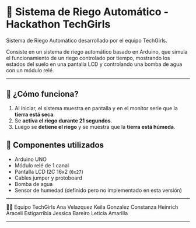 # 🌱 Sistema de Riego Automático - Hackathon TechGirls
Sistema de Riego Automático desarrollado por el equipo TechGirls.

Consiste en un sistema de riego automático basado en Arduino, que simula el funcionamiento de un riego controlado por tiempo, mostrando los estados del suelo en una pantalla LCD y controlando una bomba de agua con un módulo relé.

---

## 🚀 ¿Cómo funciona?

1. Al iniciar, el sistema muestra en pantalla y en el monitor serie que la **tierra está seca**.
2. Se **activa el riego durante 21 segundos**.
3. Luego se **detiene el riego** y se muestra que la **tierra está húmeda**.

## 🔧 Componentes utilizados

- Arduino UNO
- Módulo relé de 1 canal
- Pantalla LCD I2C 16x2 (`0x27`)
- Cables jumper y protoboard
- Bomba de agua
- Sensor de humedad (definido pero no implementado en esta versión)
  
---

👩‍💻 Equipo TechGirls
Ana Velazquez
Keila Gonzalez
Constanza Heinrich
Araceli Estigarribia
Jessica Bareiro
Leticia Amarilla

---
